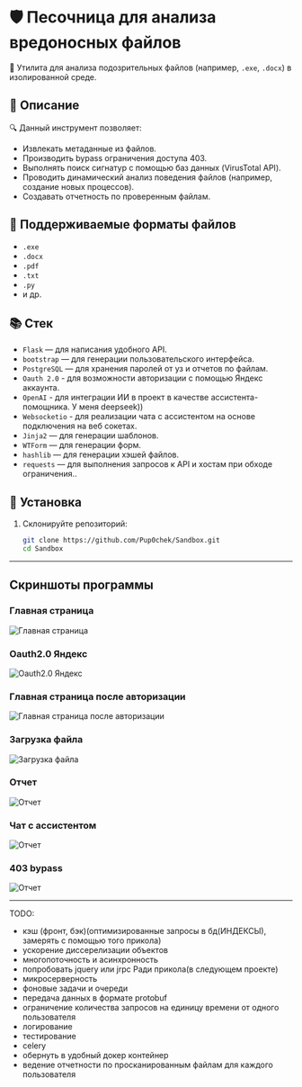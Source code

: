 # 🛡️ Песочница для анализа вредоносных файлов

🚀 Утилита для анализа подозрительных файлов (например, `.exe`, `.docx`) в изолированной среде.

## 📝 Описание

🔍 Данный инструмент позволяет:
- Извлекать метаданные из файлов.
- Производить bypass ограничения доступа 403.
- Выполнять поиск сигнатур с помощью баз данных (VirusTotal API).
- Проводить динамический анализ поведения файлов (например, создание новых процессов).
- Создавать отчетность по проверенным файлам.

## 📂 Поддерживаемые форматы файлов

- `.exe`
- `.docx`
- `.pdf`
- `.txt`
- `.py`
- и др.

## 📚 Стек

- `Flask` — для написания удобного API.
- `bootstrap` — для генерации пользовательского интерфейса.
- `PostgreSQL` — для хранения паролей от уз и отчетов по файлам.
- `Oauth 2.0` - для возможности авторизации с помощью Яндекс аккаунта.
- `OpenAI` - для интеграции ИИ в проект в качестве ассистента-помощника. У меня deepseek))
- `Websocketio` - для реализации чата с ассистентом на основе подключения на веб сокетах.
- `Jinja2` — для генерации шаблонов.
- `WTForm` — для генерации форм.
- `hashlib` — для генерации хэшей файлов.
- `requests` — для выполнения запросов к API и хостам при обходе ограничения..

## 🚀 Установка

1. Склонируйте репозиторий:
   ```bash
   git clone https://github.com/Pup0chek/Sandbox.git
   cd Sandbox

--------------

## Скриншоты программы

### Главная страница
  ![Главная страница](./static/main_page.png)

### Oauth2.0 Яндекс
  ![Oauth2.0 Яндекс](./static/code.png)

### Главная страница после авторизации
  ![Главная страница после авторизации](./static/after_registration.png)

### Загрузка файла
  ![Загрузка файла](./static/upload_file.png)

### Отчет
  ![Отчет](./static/otchet.png)

### Чат с ассистентом
  ![Отчет](./static/chat.png)

### 403 bypass
  ![Отчет](./static/bypass.png)

--------------

TODO:
- кэш (фронт, бэк)(оптимизированные запросы в бд(ИНДЕКСЫ), замерять с помощью того прикола)
- ускорение диссерелизации объектов
- многопоточность и асинхронность
- попробовать jquery или jrpc Ради прикола(в следующем проекте)
- микросерверность
- фоновые задачи и очереди
- передача данных в формате protobuf
- ограничение количества запросов на единицу времени от одного пользователя
- логирование
- тестирование
- celery
- обернуть в удобный докер контейнер
- ведение отчетности по просканированным файлам для каждого пользователя
